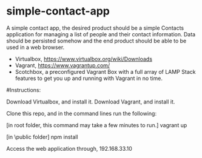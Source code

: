 # simple-contact-app
A simple contact app, the desired product should be a simple Contacts application for managing a list of people and their contact information. Data should be persisted somehow and the end product should be able to be used in a web browser.

- Virtualbox, https://www.virtualbox.org/wiki/Downloads
- Vagrant, https://www.vagrantup.com/
- Scotchbox, a preconfigured Vagrant Box with a full array of LAMP Stack features to get you up and running with Vagrant in no time.

#Instructions:

Download Virtualbox, and install it.
Download Vagrant, and install it.

Clone this repo, and in the command lines run the following:

[in root folder, this command may take a few minutes to run.]
vagrant up 

[in \public folder]
npm install

Access the web application through, 192.168.33.10